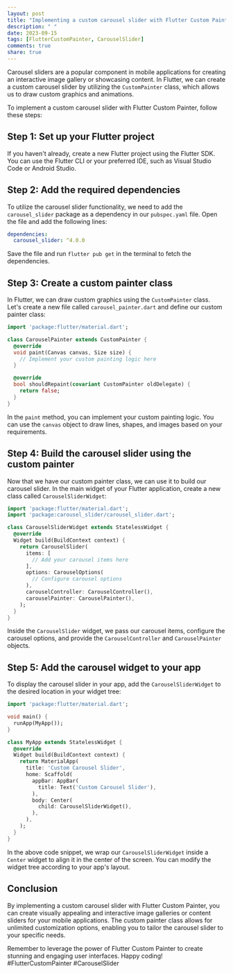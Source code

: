 ```yaml
---
layout: post
title: "Implementing a custom carousel slider with Flutter Custom Painter"
description: " "
date: 2023-09-15
tags: [FlutterCustomPainter, CarouselSlider]
comments: true
share: true
---
```


Carousel sliders are a popular component in mobile applications for creating an interactive image gallery or showcasing content. In Flutter, we can create a custom carousel slider by utilizing the `CustomPainter` class, which allows us to draw custom graphics and animations.

To implement a custom carousel slider with Flutter Custom Painter, follow these steps:

## Step 1: Set up your Flutter project

If you haven't already, create a new Flutter project using the Flutter SDK. You can use the Flutter CLI or your preferred IDE, such as Visual Studio Code or Android Studio.

## Step 2: Add the required dependencies

To utilize the carousel slider functionality, we need to add the `carousel_slider` package as a dependency in our `pubspec.yaml` file. Open the file and add the following lines:

```yaml
dependencies:
  carousel_slider: ^4.0.0
```

Save the file and run `flutter pub get` in the terminal to fetch the dependencies.

## Step 3: Create a custom painter class

In Flutter, we can draw custom graphics using the `CustomPainter` class. Let's create a new file called `carousel_painter.dart` and define our custom painter class:

```dart
import 'package:flutter/material.dart';

class CarouselPainter extends CustomPainter {
  @override
  void paint(Canvas canvas, Size size) {
    // Implement your custom painting logic here
  }

  @override
  bool shouldRepaint(covariant CustomPainter oldDelegate) {
    return false;
  }
}
```

In the `paint` method, you can implement your custom painting logic. You can use the `canvas` object to draw lines, shapes, and images based on your requirements.

## Step 4: Build the carousel slider using the custom painter

Now that we have our custom painter class, we can use it to build our carousel slider. In the main widget of your Flutter application, create a new class called `CarouselSliderWidget`:

```dart
import 'package:flutter/material.dart';
import 'package:carousel_slider/carousel_slider.dart';

class CarouselSliderWidget extends StatelessWidget {
  @override
  Widget build(BuildContext context) {
    return CarouselSlider(
      items: [
        // Add your carousel items here
      ],
      options: CarouselOptions(
        // Configure carousel options
      ),
      carouselController: CarouselController(),
      carouselPainter: CarouselPainter(),
    );
  }
}
```

Inside the `CarouselSlider` widget, we pass our carousel items, configure the carousel options, and provide the `CarouselController` and `CarouselPainter` objects.

## Step 5: Add the carousel widget to your app

To display the carousel slider in your app, add the `CarouselSliderWidget` to the desired location in your widget tree:

```dart
import 'package:flutter/material.dart';

void main() {
  runApp(MyApp());
}

class MyApp extends StatelessWidget {
  @override
  Widget build(BuildContext context) {
    return MaterialApp(
      title: 'Custom Carousel Slider',
      home: Scaffold(
        appBar: AppBar(
          title: Text('Custom Carousel Slider'),
        ),
        body: Center(
          child: CarouselSliderWidget(),
        ),
      ),
    );
  }
}
```

In the above code snippet, we wrap our `CarouselSliderWidget` inside a `Center` widget to align it in the center of the screen. You can modify the widget tree according to your app's layout.

## Conclusion

By implementing a custom carousel slider with Flutter Custom Painter, you can create visually appealing and interactive image galleries or content sliders for your mobile applications. The custom painter class allows for unlimited customization options, enabling you to tailor the carousel slider to your specific needs.

Remember to leverage the power of Flutter Custom Painter to create stunning and engaging user interfaces. Happy coding! #FlutterCustomPainter #CarouselSlider